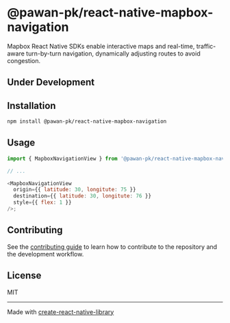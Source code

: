 # @pawan-pk/react-native-mapbox-navigation

Mapbox React Native SDKs enable interactive maps and real-time, traffic-aware turn-by-turn navigation, dynamically adjusting routes to avoid congestion.

## Under Development

## Installation

```sh
npm install @pawan-pk/react-native-mapbox-navigation
```

## Usage

```js
import { MapboxNavigationView } from '@pawan-pk/react-native-mapbox-navigation';

// ...

<MapboxNavigationView
  origin={{ latitude: 30, longitute: 75 }}
  destination={{ latitude: 30, longitute: 76 }}
  style={{ flex: 1 }}
/>;
```

## Contributing

See the [contributing guide](CONTRIBUTING.md) to learn how to contribute to the repository and the development workflow.

## License

MIT

---

Made with [create-react-native-library](https://github.com/callstack/react-native-builder-bob)
